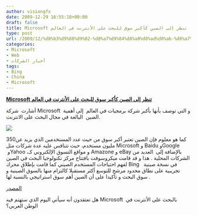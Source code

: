 ```yaml
---
author: visiongfx
date: 2009-12-29 16:55:18+00:00
draft: false
title: Microsoft تنظر إلى الصين كأكبر سوق للبحث على الأنترنت في العالم
type: post
url: /2009/12/%d8%b3%d9%88%d9%82-%d8%a7%d9%84%d8%a8%d8%ad%d8%ab-%d8%a7%d9%84%d8%b5%d9%8a%d9%86%d9%8a%d8%a9-%d8%b9%d9%84%d9%89-%d8%b1%d8%a3%d8%b3-%d8%a3%d9%88%d9%84%d9%88%d9%8a%d8%a7%d8%aa-%d9%85%d9%8a%d9%83%d8%b1/
categories:
- Microsoft
- Web
- أخبار الشركات
tags:
- Bing
- China
- Microsoft
---
```


[**Microsoft تنظر إلى الصين كأكبر سوق للبحث على الأنترنت في العالم**](http://www.it-scoop.com/2009/12/%d8%b3%d9%88%d9%82-%d8%a7%d9%84%d8%a8%d8%ad%d8%ab-%d8%a7%d9%84%d8%b5%d9%8a%d9%86%d9%8a%d8%a9-%d8%b9%d9%84%d9%89-%d8%b1%d8%a3%d8%b3-%d8%a3%d9%88%d9%84%d9%88%d9%8a%d8%a7%d8%aa-%d9%85%d9%8a%d9%83%d8%b1/)


أشارت  شركة Microsoft  و التي توصف بأنها بأكبر شركة برمجيات في العالم  إلى أهمية الصين  البالغة في مجال البحث على الانترنت.

[![](http://www.it-scoop.com/wp-content/uploads/2009/12/MicrosoftInChina.png)
](http://www.it-scoop.com/2009/12/%d8%b3%d9%88%d9%82-%d8%a7%d9%84%d8%a8%d8%ad%d8%ab-%d8%a7%d9%84%d8%b5%d9%8a%d9%86%d9%8a%d8%a9-%d8%b9%d9%84%d9%89-%d8%b1%d8%a3%d8%b3-%d8%a3%d9%88%d9%84%d9%88%d9%8a%d8%a7%d8%aa-%d9%85%d9%8a%d9%83%d8%b1/)

كما هو معلوم فإن الصين تعتبر أكبر سوق من حيث عدد المستخدمين الذي يزيد عن350 مليون مستخدم، حيث تتنافس عليه عدة شركات مثل Microsoft و Baidu وGoogle  وYahoo ،و مواقع التسوق الإلكتروني كـ Amazone و eBay بالإضافة إلى  العديد من الشركات المحلية .
هذا و قد قامت ميكروسوفت بافتتاح مركز تكنولوجيا البحث في الصين لفهم احتياجات المستخدم الصيني كما قامت بإطلاق محرك Bing   في نسخة صينية تجريبية على نطاق محدود مرشح للتوسع أكثر مستقبلا كالتزام منها بالسوق الصينية و سوق البحث و تأكيدا على أن الصين أهم سوق استراتيجي بالنسبة لها .

[المصدر](http://www.dailytech.com/Microsoft+Calls+China+Most+Important+Search+Market/article17239.htm)

هل تعتقدون أنه سيأتي اليوم الذي ستهتم فيه Microsoft  بالبحث على الأنترنت في الوطن العربي؟
